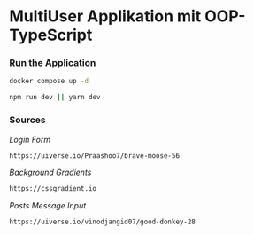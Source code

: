 # MultiUser Applikation mit OOP-TypeScript
### Run the Application
````bash
docker compose up -d
````

````bash
npm run dev || yarn dev
````

### Sources
*Login Form*
````bash
https://uiverse.io/Praashoo7/brave-moose-56
````
*Background Gradients*
````bash
https://cssgradient.io
````
*Posts Message Input*
````bash
https://uiverse.io/vinodjangid07/good-donkey-28
````
